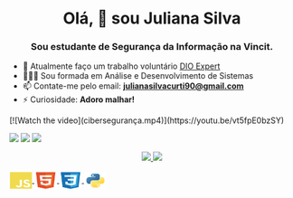 
<h1 align="center">Olá, 👋 sou Juliana Silva</h1>
<h3 align="center">Sou estudante de Segurança da Informação na Vincit.</h3>

- 🔭 Atualmente faço um trabalho voluntário [DIO Expert](https://www.dio.me/sign-up?ref=WOT0WHX4VO)
- 👨🏾‍🎓 Sou formada em Análise e Desenvolvimento de Sistemas 
- 📫 Contate-me pelo email: **julianasilvacurti90@gmail.com**
- ⚡ Curiosidade: **Adoro malhar!**

 <div>
  [![Watch the video](cibersegurança.mp4)](https://youtu.be/vt5fpE0bzSY)

   <a href="https://instagram.com/ju__silvah/" target="_blank"><img src="https://img.shields.io/badge/-Instagram-%23E4405F?style=for-the-badge&logo=instagram&logoColor=white" target="_blank"></a>
   <a href="https://www.linkedin.com/in/juliana-cristina-da-silva/" target="_blank"><img src="https://img.shields.io/badge/-LinkedIn-%230077B5?style=for-the-badge&logo=linkedin&logoColor=white" target="_blank"></a> 
   <a href="https://discord.gg/Juliana Silva#9787" target="_blank"><img src="https://img.shields.io/badge/Discord-7289DA?style=for-the-badge&logo=discord&logoColor=white" target="_blank"></a> 
</div>

<div align="center">
   <a href="https://github.com/juliana-silva-hub">
   <img height="180em" src="https://github-readme-stats.vercel.app/api?username=juliana-silva-hub&show_icons=true&theme=material-palenight&include_all_commits=true&count_private=true"/>
   <img height="180em" src="https://github-readme-stats.vercel.app/api/top-langs/?username=juliana-silva-hub&layout=compact&langs_count=16&theme=material-palenight"/>
</div>

<div style="display: inline_block"><br>
   <img align="center" alt="Rafa-Js" height="30" width="40" src="https://raw.githubusercontent.com/devicons/devicon/master/icons/javascript/javascript-plain.svg">
   <img align="center" alt="Rafa-HTML" height="30" width="40" src="https://raw.githubusercontent.com/devicons/devicon/master/icons/html5/html5-original.svg">
   <img align="center" alt="Rafa-CSS" height="30" width="40" src="https://raw.githubusercontent.com/devicons/devicon/master/icons/css3/css3-original.svg">
   <img align="center" alt="Rafa-Python" height="30" width="40" src="https://raw.githubusercontent.com/devicons/devicon/master/icons/python/python-original.svg">
</div>

